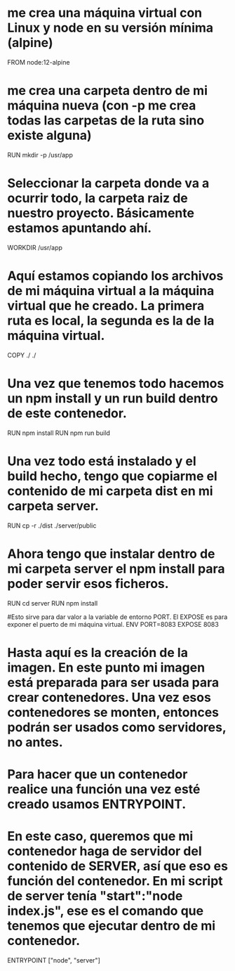 # me crea una máquina virtual con Linux y node en su versión mínima (alpine)
FROM node:12-alpine

# me crea una carpeta dentro de mi máquina nueva (con -p me crea todas las carpetas de la ruta sino existe alguna)
RUN mkdir -p /usr/app

# Seleccionar la carpeta donde va a ocurrir todo, la carpeta raiz de nuestro proyecto. Básicamente estamos apuntando ahí.
WORKDIR /usr/app

# Aquí estamos copiando los archivos de mi máquina virtual a la máquina virtual que he creado. La primera ruta es local, la segunda es la de la máquina virtual.
COPY ./ ./

# Una vez que tenemos todo hacemos un npm install y un run build dentro de este contenedor.
RUN npm install
RUN npm run build

# Una vez todo está instalado y el build hecho, tengo que copiarme el contenido de mi carpeta dist en mi carpeta server.
RUN cp -r ./dist ./server/public

# Ahora tengo que instalar dentro de mi carpeta server el npm install para poder servir esos ficheros.
RUN cd server
RUN npm install

#Esto sirve para dar valor a la variable de entorno PORT. El EXPOSE es para exponer el puerto de mi máquina virtual.
ENV PORT=8083
EXPOSE 8083

# Hasta aquí es la creación de la imagen. En este punto mi imagen está preparada para ser usada para crear contenedores. Una vez esos contenedores se monten, entonces podrán ser usados como servidores, no antes.
# Para hacer que un contenedor realice una función una vez esté creado usamos ENTRYPOINT.
# En este caso, queremos que mi contenedor haga de servidor del contenido de SERVER, así que eso es función del contenedor. En mi script de server tenía "start":"node index.js", ese es el comando que tenemos que ejecutar dentro de mi contenedor.
ENTRYPOINT ["node", "server"]









